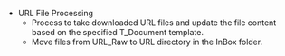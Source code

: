 * URL File Processing
    * Process to take downloaded URL files and update the file content based on the specified T_Document template. 
    * Move files from URL_Raw to URL directory in the InBox folder. 
